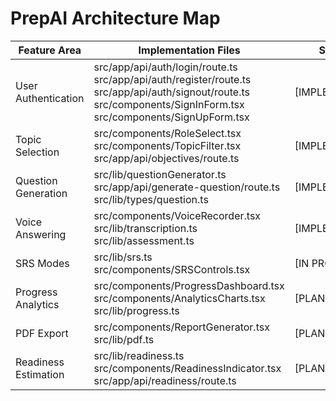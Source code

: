 # PrepAI Architecture Map

| Feature Area          | Implementation Files                                                                 | Status                |
|-----------------------|-------------------------------------------------------------------------------------|-----------------------|
| User Authentication   | src/app/api/auth/login/route.ts<br>src/app/api/auth/register/route.ts<br>src/app/api/auth/signout/route.ts<br>src/components/SignInForm.tsx<br>src/components/SignUpForm.tsx | [IMPLEMENTED]         |
| Topic Selection       | src/components/RoleSelect.tsx<br>src/components/TopicFilter.tsx<br>src/app/api/objectives/route.ts | [IMPLEMENTED]         |
| Question Generation   | src/lib/questionGenerator.ts<br>src/app/api/generate-question/route.ts<br>src/lib/types/question.ts | [IMPLEMENTED] |
| Voice Answering       | src/components/VoiceRecorder.tsx<br>src/lib/transcription.ts<br>src/lib/assessment.ts | [IMPLEMENTED] |
| SRS Modes            | src/lib/srs.ts<br>src/components/SRSControls.tsx | [IN PROGRESS] |
| Progress Analytics    | src/components/ProgressDashboard.tsx<br>src/components/AnalyticsCharts.tsx<br>src/lib/progress.ts | [PLANNED] |
| PDF Export           | src/components/ReportGenerator.tsx<br>src/lib/pdf.ts | [PLANNED] |
| Readiness Estimation | src/lib/readiness.ts<br>src/components/ReadinessIndicator.tsx<br>src/app/api/readiness/route.ts | [PLANNED] |
